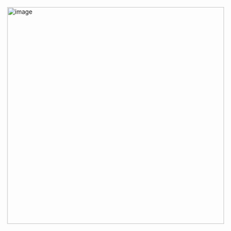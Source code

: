 <img width="503" alt="image" src="https://github.com/user-attachments/assets/a38f0481-4c78-4ff5-ab2b-eea68b7228dc">
